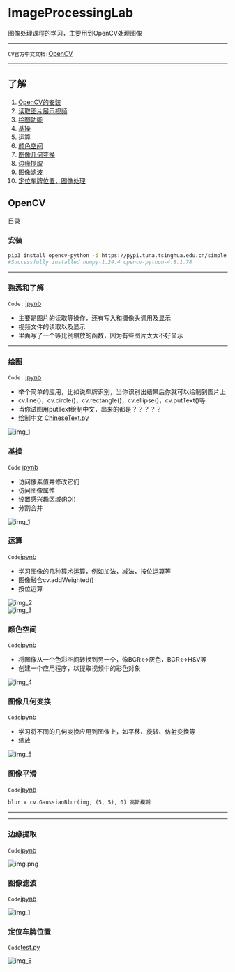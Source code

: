 # ImageProcessingLab

图像处理课程的学习，主要用到OpenCV处理图像

---

`CV官方中文文档:`[OpenCV](http://www.woshicver.com/)

---

## 了解

1. [OpenCV的安装](#安装)
2. [读取图片展示视频](#熟悉和了解)
3. [绘图功能](#绘图)
4. [基操](#基操)
5. [运算](#运算)
6. [颜色空间](#颜色空间)
7. [图像几何变换](#图像几何变换)
8. [边缘提取](#边缘提取)
9. [图像滤波](#图像滤波)
10. [定位车牌位置，图像处理](#定位车牌位置)

## OpenCV

目录

### 安装

```bash
pip3 install opencv-python -i https://pypi.tuna.tsinghua.edu.cn/simple
#Successfully installed numpy-1.24.4 opencv-python-4.8.1.78
```

---

### 熟悉和了解

`Code:` [ipynb](./Code/读取图片展示视频.ipynb)

- 主要是图片的读取等操作，还有写入和摄像头调用及显示
- 视频文件的读取以及显示
- 里面写了一个等比例缩放的函数，因为有些图片太大不好显示

---

### 绘图

`Code:` [ipynb](./Code/绘图功能.ipynb)

- 举个简单的应用，比如说车牌识别，当你识别出结果后你就可以绘制到图片上
- cv.line()，cv.circle()，cv.rectangle()，cv.ellipse()，cv.putText()等
- 当你试图用putText绘制中文，出来的都是？？？？？
- 绘制中文 [ChineseText.py](tools/ChineseText.py)

![img_1](./md/img_1.png)

### 基操

`Code` [ipynb](./Code/基操.ipynb)

- 访问像素值并修改它们
- 访问图像属性
- 设置感兴趣区域(ROI)
- 分割合并

![img_1](./md/img.png)

### 运算

`Code`[ipynb](./Code/运算.ipynb)

- 学习图像的几种算术运算，例如加法，减法，按位运算等
- 图像融合cv.addWeighted()
- 按位运算

![img_2](./md/img_2.png)    
![img_3](./md/img_3.png)

### 颜色空间

`Code`[ipynb](./Code/颜色空间.ipynb)

- 将图像从一个色彩空间转换到另一个，像BGR↔灰色，BGR↔HSV等
- 创建一个应用程序，以提取视频中的彩色对象

![img_4](./md/img_4.png)

### 图像几何变换

`Code`[ipynb](./Code/图像几何变换.ipynb)

- 学习将不同的几何变换应用到图像上，如平移、旋转、仿射变换等
- 缩放

![img_5](./md/img_5.png)

### 图像平滑

`Code`[ipynb](./Code/图像平滑.ipynb)

```markdown
blur = cv.GaussianBlur(img, (5, 5), 0) 高斯模糊
```

--------------------------------------------------------------------------------
--------------------------------------------------------------------------------

### 边缘提取

`Code`[ipynb](./CV-cv/1.ipynb)

![img.png](./md/img_6.png)

### 图像滤波

`Code`[ipynb](./CV-cv/2.ipynb)

![img_1](./md/img_7.png)

### 定位车牌位置

`Code`[test.py](./CV-cv/test.py)

![img_8](./md/img_8.png)  
